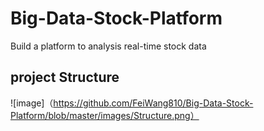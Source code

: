 # Big-Data-Stock-Platform
Build a platform to analysis real-time stock data

## project Structure
![image]（https://github.com/FeiWang810/Big-Data-Stock-Platform/blob/master/images/Structure.png）
